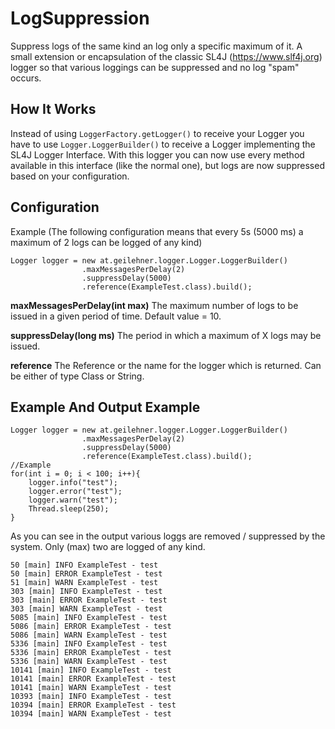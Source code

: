 # LogSuppression
Suppress logs of the same kind an log only a specific maximum of it. 
A small extension or encapsulation of the classic SL4J (https://www.slf4j.org) logger so that various loggings can be suppressed and no log "spam" occurs.

## How It Works
Instead of using `LoggerFactory.getLogger()` to receive your Logger you have to use `Logger.LoggerBuilder()` to receive a Logger implementing the SL4J Logger Interface. 
With this logger you can now use every method available in this interface (like the normal one), but logs are now suppressed based on your configuration. 

## Configuration
Example (The following configuration means that every 5s (5000 ms) a maximum of 2 logs can be logged of any kind) 
```
Logger logger = new at.geilehner.logger.Logger.LoggerBuilder()
                .maxMessagesPerDelay(2)
                .suppressDelay(5000)
                .reference(ExampleTest.class).build();
```

**maxMessagesPerDelay(int max)** 
The maximum number of logs to be issued in a given period of time. Default value = 10. 

**suppressDelay(long ms)**
The period in which a maximum of X logs may be issued.

**reference**
The Reference or the name for the logger which is returned. Can be either of type Class or String. 


## Example And Output Example

```
Logger logger = new at.geilehner.logger.Logger.LoggerBuilder()
                .maxMessagesPerDelay(2)
                .suppressDelay(5000)
                .reference(ExampleTest.class).build();
//Example                
for(int i = 0; i < 100; i++){
    logger.info("test");
    logger.error("test");
    logger.warn("test");
    Thread.sleep(250);
}
```

As you can see in the output various loggs are removed / suppressed by the system. Only (max) two are logged of any kind.

```
50 [main] INFO ExampleTest - test
50 [main] ERROR ExampleTest - test
51 [main] WARN ExampleTest - test
303 [main] INFO ExampleTest - test
303 [main] ERROR ExampleTest - test
303 [main] WARN ExampleTest - test
5085 [main] INFO ExampleTest - test
5086 [main] ERROR ExampleTest - test
5086 [main] WARN ExampleTest - test
5336 [main] INFO ExampleTest - test
5336 [main] ERROR ExampleTest - test
5336 [main] WARN ExampleTest - test
10141 [main] INFO ExampleTest - test
10141 [main] ERROR ExampleTest - test
10141 [main] WARN ExampleTest - test
10393 [main] INFO ExampleTest - test
10394 [main] ERROR ExampleTest - test
10394 [main] WARN ExampleTest - test
```
